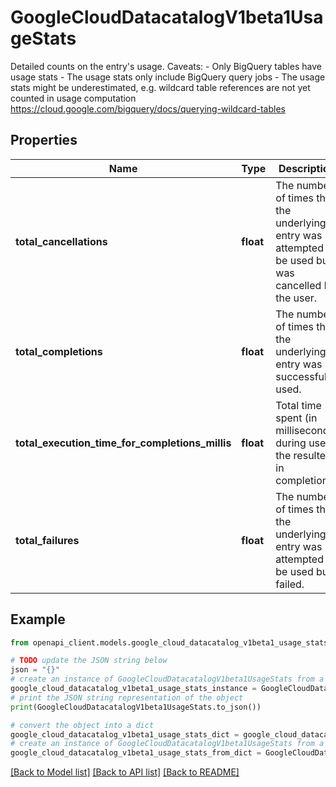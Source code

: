 # GoogleCloudDatacatalogV1beta1UsageStats

Detailed counts on the entry's usage. Caveats: - Only BigQuery tables have usage stats - The usage stats only include BigQuery query jobs - The usage stats might be underestimated, e.g. wildcard table references are not yet counted in usage computation https://cloud.google.com/bigquery/docs/querying-wildcard-tables

## Properties

Name | Type | Description | Notes
------------ | ------------- | ------------- | -------------
**total_cancellations** | **float** | The number of times that the underlying entry was attempted to be used but was cancelled by the user. | [optional] 
**total_completions** | **float** | The number of times that the underlying entry was successfully used. | [optional] 
**total_execution_time_for_completions_millis** | **float** | Total time spent (in milliseconds) during uses the resulted in completions. | [optional] 
**total_failures** | **float** | The number of times that the underlying entry was attempted to be used but failed. | [optional] 

## Example

```python
from openapi_client.models.google_cloud_datacatalog_v1beta1_usage_stats import GoogleCloudDatacatalogV1beta1UsageStats

# TODO update the JSON string below
json = "{}"
# create an instance of GoogleCloudDatacatalogV1beta1UsageStats from a JSON string
google_cloud_datacatalog_v1beta1_usage_stats_instance = GoogleCloudDatacatalogV1beta1UsageStats.from_json(json)
# print the JSON string representation of the object
print(GoogleCloudDatacatalogV1beta1UsageStats.to_json())

# convert the object into a dict
google_cloud_datacatalog_v1beta1_usage_stats_dict = google_cloud_datacatalog_v1beta1_usage_stats_instance.to_dict()
# create an instance of GoogleCloudDatacatalogV1beta1UsageStats from a dict
google_cloud_datacatalog_v1beta1_usage_stats_from_dict = GoogleCloudDatacatalogV1beta1UsageStats.from_dict(google_cloud_datacatalog_v1beta1_usage_stats_dict)
```
[[Back to Model list]](../README.md#documentation-for-models) [[Back to API list]](../README.md#documentation-for-api-endpoints) [[Back to README]](../README.md)


